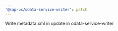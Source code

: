 ```yaml
---
'@sap-ux/odata-service-writer': patch
---
```


Write metadata.xml in update in odata-service-writer
